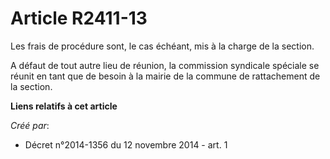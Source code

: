 # Article R2411-13

Les frais de procédure sont, le cas échéant, mis à la charge de la section.

A défaut de tout autre lieu de réunion, la commission syndicale spéciale se réunit en tant que de besoin à la mairie de la
commune de rattachement de la section.

**Liens relatifs à cet article**

_Créé par_:

  - Décret n°2014-1356 du 12 novembre 2014 - art. 1

